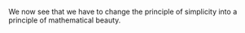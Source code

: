 We now see that we have to change the principle of simplicity into a
principle of mathematical beauty.

